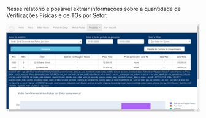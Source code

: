 Nesse relatório é possível extrair informações sobre a quantidade de 
Verificações Físicas e de TGs por Setor.

![Relatorio Gerencial](../images/RLm1.png)